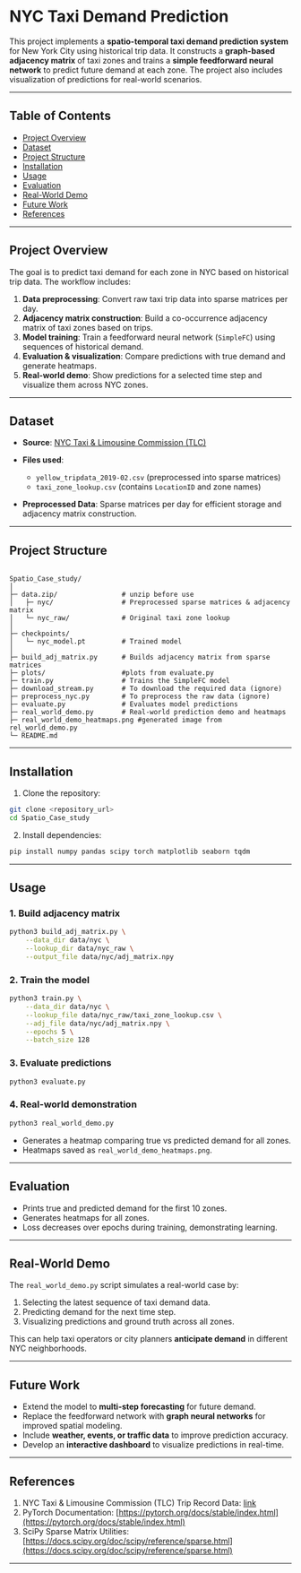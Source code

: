 # NYC Taxi Demand Prediction

This project implements a **spatio-temporal taxi demand prediction system** for New York City using historical trip data. It constructs a **graph-based adjacency matrix** of taxi zones and trains a **simple feedforward neural network** to predict future demand at each zone. The project also includes visualization of predictions for real-world scenarios.

---

## Table of Contents

- [Project Overview](#project-overview)  
- [Dataset](#dataset)  
- [Project Structure](#project-structure)  
- [Installation](#installation)  
- [Usage](#usage)  
- [Evaluation](#evaluation)  
- [Real-World Demo](#real-world-demo)  
- [Future Work](#future-work)  
- [References](#references)  

---

## Project Overview

The goal is to predict taxi demand for each zone in NYC based on historical trip data. The workflow includes:

1. **Data preprocessing**: Convert raw taxi trip data into sparse matrices per day.
2. **Adjacency matrix construction**: Build a co-occurrence adjacency matrix of taxi zones based on trips.
3. **Model training**: Train a feedforward neural network (`SimpleFC`) using sequences of historical demand.
4. **Evaluation & visualization**: Compare predictions with true demand and generate heatmaps.
5. **Real-world demo**: Show predictions for a selected time step and visualize them across NYC zones.

---

## Dataset

- **Source**: [NYC Taxi & Limousine Commission (TLC)](https://www1.nyc.gov/site/tlc/about/tlc-trip-record-data.page)  
- **Files used**:  
  - `yellow_tripdata_2019-02.csv` (preprocessed into sparse matrices)  
  - `taxi_zone_lookup.csv` (contains `LocationID` and zone names)  

- **Preprocessed Data**: Sparse matrices per day for efficient storage and adjacency matrix construction.

---

## Project Structure

```

Spatio_Case_study/
│
├─ data.zip/                # unzip before use
│   ├─ nyc/                 # Preprocessed sparse matrices & adjacency matrix
│   └─ nyc_raw/             # Original taxi zone lookup
│
├─ checkpoints/
│   └─ nyc_model.pt         # Trained model
│
├─ build_adj_matrix.py      # Builds adjacency matrix from sparse matrices
├─ plots/                   #plots from evaluate.py
├─ train.py                 # Trains the SimpleFC model
├─ download_stream.py       # To download the required data (ignore)
├─ preprocess_nyc.py        # To preprocess the raw data (ignore)
├─ evaluate.py              # Evaluates model predictions
├─ real_world_demo.py       # Real-world prediction demo and heatmaps
├─ real_world_demo_heatmaps.png #generated image from rel_world_demo.py
└─ README.md

````

---

## Installation

1. Clone the repository:
```bash
git clone <repository_url>
cd Spatio_Case_study
````

2. Install dependencies:

```bash
pip install numpy pandas scipy torch matplotlib seaborn tqdm
```

---

## Usage

### 1. Build adjacency matrix

```bash
python3 build_adj_matrix.py \
    --data_dir data/nyc \
    --lookup_dir data/nyc_raw \
    --output_file data/nyc/adj_matrix.npy
```

### 2. Train the model

```bash
python3 train.py \
    --data_dir data/nyc \
    --lookup_file data/nyc_raw/taxi_zone_lookup.csv \
    --adj_file data/nyc/adj_matrix.npy \
    --epochs 5 \
    --batch_size 128
```

### 3. Evaluate predictions

```bash
python3 evaluate.py
```

### 4. Real-world demonstration

```bash
python3 real_world_demo.py
```

* Generates a heatmap comparing true vs predicted demand for all zones.
* Heatmaps saved as `real_world_demo_heatmaps.png`.

---

## Evaluation

* Prints true and predicted demand for the first 10 zones.
* Generates heatmaps for all zones.
* Loss decreases over epochs during training, demonstrating learning.

---

## Real-World Demo

The `real_world_demo.py` script simulates a real-world case by:

1. Selecting the latest sequence of taxi demand data.
2. Predicting demand for the next time step.
3. Visualizing predictions and ground truth across all zones.

This can help taxi operators or city planners **anticipate demand** in different NYC neighborhoods.

---

## Future Work

* Extend the model to **multi-step forecasting** for future demand.
* Replace the feedforward network with **graph neural networks** for improved spatial modeling.
* Include **weather, events, or traffic data** to improve prediction accuracy.
* Develop an **interactive dashboard** to visualize predictions in real-time.

---

## References

1. NYC Taxi & Limousine Commission (TLC) Trip Record Data: [link](https://www1.nyc.gov/site/tlc/about/tlc-trip-record-data.page)
2. PyTorch Documentation: [https://pytorch.org/docs/stable/index.html](https://pytorch.org/docs/stable/index.html)
3. SciPy Sparse Matrix Utilities: [https://docs.scipy.org/doc/scipy/reference/sparse.html](https://docs.scipy.org/doc/scipy/reference/sparse.html)

---
